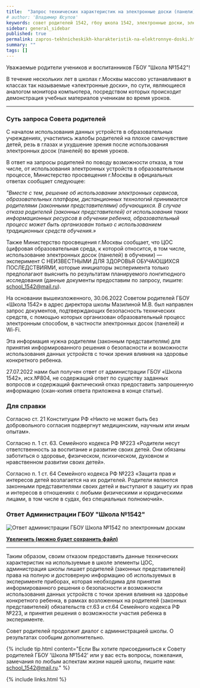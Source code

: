 ```yaml
---
title:  "Запрос технических характеристик на электронные доски (панели) и Wi-Fi"
# author: 'Владимир Юсупов'
keywords: совет родителей 1542, гбоу школа 1542, электронные доски, электронные панели
sidebar: general_sidebar
published: true
permalink: zapros-tekhnicheskikh-kharakteristik-na-elektronnye-doski.html
summary: ""
tags: []
---
```


Уважаемые родители учеников и воспитанников ГБОУ "Школа №1542"!

В течение нескольких лет в школах г.Москвы массово устанавливают в классах так называемые «электронные доски», по сути, являющиеся аналогом монитора компьютера, посредством которых происходит демонстрация учебных материалов ученикам во время уроков.

***

### Суть запроса Совета родителей

С началом использования данных устройств в образовательных учреждениях, участились жалобы родителей на плохое самочувствие детей, резь в глазах и ухудшение зрения после использования электронных досок (панелей) во время уроков.

В ответ на запросы родителей по поводу возможности отказа, в том числе, от использования электронных устройств в образовательном процессе, Министерство просвещения г.Москвы в официальных ответах сообщает следующее: 

*"Вместе с тем, решение об использовании электронных сервисов, образовательных платформ, дистанционных технологий принимается родителями (законными представителями) обучающихся. В случае отказа родителей (законных представителей) от использования таких информационных ресурсов в обучении ребенка, образовательный процесс может быть организован только с использованием традиционных средств обучения.»*

Также Министерство просвещения г.Москвы сообщает, что ЦОС (цифровая образовательная среда, к которой относится, в том числе, использование электронных досок (панелей) в обучении) — эксперимент С НЕИЗВЕСТНЫМИ ДЛЯ ЗДОРОВЬЯ ОБУЧАЮЩИХСЯ ПОСЛЕДСТВИЯМИ, которые инициаторы эксперимента только предполагают выяснить по результатам планируемого лонгитюдного исследования (данные документы предоставим по запросу, пишите: [school_1542@mail.ru](mailto:school_1542@mail.ru)).

На основании вышеизложенного, 30.06.2022 Советом родителей ГБОУ «Школа 1542» в адрес директора школы Мазилиной М.В. был направлен запрос документов,  подтверждающих безопасность технических средств, с помощью которых организован образовательный процесс электронным способом, в частности электронных досок (панелей) и Wi-Fi.

Эта информация нужна родителям (законным представителям) для принятия информированного решения о безопасности и возможности использования данных устройств с точки зрения влияния на здоровье конкретного ребенка.

27.07.2022 нами был получен ответ от администрации ГБОУ «Школа 1542», исх.№804, не содержащий ответ по существу заданных вопросов и содержащий фактический отказ предоставить запрошенную информацию (скан-копия ответа приложена в конце статьи).

### Для справки

Согласно ст. 21 Конституции РФ «Никто не может быть без добровольного согласия подвергнут медицинским, научным или иным опытам».
 
Согласно п. 1 ст. 63. Семейного кодекса РФ №223 «Родители несут ответственность за воспитание и развитие своих детей. Они обязаны заботиться о здоровье, физическом, психическом, духовном и нравственном развитии своих детей».

Согласно п. 1 ст. 64 Семейного кодекса РФ №223 «Защита прав и интересов детей возлагается на их родителей. Родители являются законными представителями своих детей и выступают в защиту их прав и интересов в отношениях с любыми физическими и юридическими лицами, в том числе в судах, без специальных полномочий».

### Ответ Администрации ГБОУ "Школа №1542"

<p><img src="{{ "images/elektronnye_doski.png" }}" alt="Ответ администрации ГБОУ Школа №1542 по электронным доскам"/></p>

[**Увеличить (можно будет сохранить файл)**](https://rodsovet1542.ru/images/elektronnye_doski.pdf)

***

Таким образом, своим отказом предоставить данные технических характеристик на используемые в школе элементы ЦОС, администрация школы лишает родителей (законных представителей) права на полную и достоверную информацию об используемых в эксперименте приборах, которая необходима для принятия информированного решения о безопасности и возможности использования данных устройств с точки зрения влияния на здоровье конкретного ребенка, в рамках возложенных на родителей (законных представителей) обязательств ст.63 и ст.64 Семейного кодекса РФ №223, и принятия решения о возможности участия ребенка в эксперименте. 

Совет родителей продолжит диалог с администрацией школы. О результатах сообщим дополнительно.

{% include tip.html content="Если Вы хотите присоединиться к Совету родителей ГБОУ 'Школа №1542' или у вас есть вопросы, пожелания, замечания по любым аспектам жизни нашей школы, пишите нам: [school_1542@mail.ru](mailto:school_1542@mail.ru)." %}


{% include links.html %}
